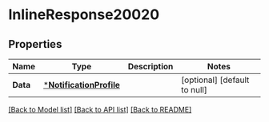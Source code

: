 # InlineResponse20020

## Properties
Name | Type | Description | Notes
------------ | ------------- | ------------- | -------------
**Data** | [***NotificationProfile**](NotificationProfile.md) |  | [optional] [default to null]

[[Back to Model list]](../README.md#documentation-for-models) [[Back to API list]](../README.md#documentation-for-api-endpoints) [[Back to README]](../README.md)

